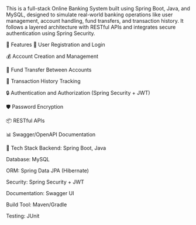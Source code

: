 This is a full-stack Online Banking System built using Spring Boot, Java, and MySQL, designed to simulate real-world banking operations like user management, account handling, fund transfers, and transaction history. It follows a layered architecture with RESTful APIs and integrates secure authentication using Spring Security.

🔧 Features
👤 User Registration and Login

💰 Account Creation and Management

🔄 Fund Transfer Between Accounts

📜 Transaction History Tracking

🔒 Authentication and Authorization (Spring Security + JWT)

🛡 Password Encryption

📦 RESTful APIs

📊 Swagger/OpenAPI Documentation

🧰 Tech Stack
Backend: Spring Boot, Java

Database: MySQL

ORM: Spring Data JPA (Hibernate)

Security: Spring Security + JWT

Documentation: Swagger UI

Build Tool: Maven/Gradle

Testing: JUnit

